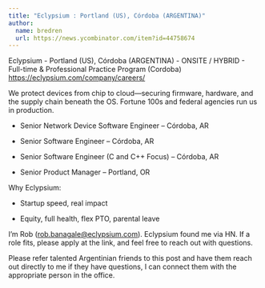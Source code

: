 ```yaml
---
title: "Eclypsium : Portland (US), Córdoba (ARGENTINA)"
author:
  name: bredren
  url: https://news.ycombinator.com/item?id=44758674
---
```


<JobNavigation />

Eclypsium - Portland (US), Córdoba (ARGENTINA) - ONSITE &#x2F; HYBRID - Full-time &amp; Professional Practice Program (Cordoba)
<a href="https:&#x2F;&#x2F;eclypsium.com&#x2F;company&#x2F;careers&#x2F;" rel="nofollow">https:&#x2F;&#x2F;eclypsium.com&#x2F;company&#x2F;careers&#x2F;</a>

We protect devices from chip to cloud—securing firmware, hardware, and the supply chain beneath the OS. Fortune 100s and federal agencies run us in production.

- Senior Network Device Software Engineer – Córdoba, AR

- Senior Software Engineer – Córdoba, AR

- Senior Software Engineer (C and C++ Focus) – Córdoba, AR

- Senior Product Manager – Portland, OR

Why Eclypsium:

- Startup speed, real impact

- Equity, full health, flex PTO, parental leave

I’m Rob (rob.banagale@eclypsium.com). Eclypsium found me via HN. If a role fits, please apply at the link, and feel free to reach out with questions.

Please refer talented Argentinian friends to this post and have them reach out directly to me if they have questions, I can connect them with the appropriate person in the office.
<JobApplication />
